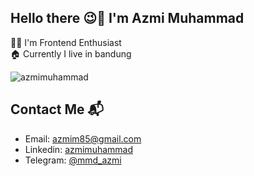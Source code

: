 ## Hello there 😉👋 I'm Azmi Muhammad ##

👨‍💻 I'm Frontend Enthusiast <br />
:house: Currently I live in bandung

<p><img src="https://github-readme-stats.vercel.app/api?username=azmimuhammad&show_icons=true&theme=nightowl&locale=en" alt="azmimuhammad" /></p>

## Contact Me 📬 ##
- Email: azmim85@gmail.com
- Linkedin: [azmimuhammad](https://www.linkedin.com/in/azmi-muhammad-b917bb150/)
- Telegram: [@mmd_azmi](https://t.me/mmd_azmi)
